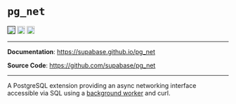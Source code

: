 # `pg_net`

<p>

<a href=""><img src="https://img.shields.io/badge/postgresql-12+-blue.svg" alt="PostgreSQL version" height="18"></a>
<a href="https://github.com/supabase/pg_net/blob/master/LICENSE"><img src="https://img.shields.io/pypi/l/markdown-subtemplate.svg" alt="License" height="18"></a>
<a href="https://github.com/supabase/pg_net/actions"><img src="https://github.com/supabase/pg_net/actions/workflows/main.yml/badge.svg" alt="Tests" height="18"></a>

</p>

---

**Documentation**: <a href="https://supabase.github.io/pg_net" target="_blank">https://supabase.github.io/pg_net</a>

**Source Code**: <a href="https://github.com/supabase/pg_net" target="_blank">https://github.com/supabase/pg_net</a>

---

A PostgreSQL extension providing an async networking interface accessible via SQL using a [background worker](https://www.postgresql.org/docs/current/bgworker.html) and curl.
